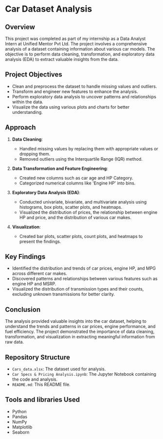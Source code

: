 # Car Dataset Analysis

## Overview

This project was completed as part of my internship as a Data Analyst Intern at Unified Mentor Pvt Ltd. The project involves a comprehensive analysis of a dataset containing information about various car models. The objective is to perform data cleaning, transformation, and exploratory data analysis (EDA) to extract valuable insights from the data.

## Project Objectives

- Clean and preprocess the dataset to handle missing values and outliers.
- Transform and engineer new features to enhance the analysis.
- Perform exploratory data analysis to uncover patterns and relationships within the data.
- Visualize the data using various plots and charts for better understanding.

## Approach

1. **Data Cleaning**:
   - Handled missing values by replacing them with appropriate values or dropping them.
   - Removed outliers using the Interquartile Range (IQR) method.

2. **Data Transformation and Feature Engineering**:
   - Created new columns such as car age and HP Category.
   - Categorized numerical columns like 'Engine HP' into bins.

3. **Exploratory Data Analysis (EDA)**:
   - Conducted univariate, bivariate, and multivariate analysis using histograms, box plots, scatter plots, and heatmaps.
   - Visualized the distribution of prices, the relationship between engine HP and price, and the distribution of various car makes.

4. **Visualization**:
   - Created bar plots, scatter plots, count plots, and heatmaps to present the findings.

## Key Findings

- Identified the distribution and trends of car prices, engine HP, and MPG across different car makes.
- Discovered patterns and relationships between various features such as engine HP and MSRP.
- Visualized the distribution of transmission types and their counts, excluding unknown transmissions for better clarity.

## Conclusion

The analysis provided valuable insights into the car dataset, helping to understand the trends and patterns in car prices, engine performance, and fuel efficiency. The project demonstrated the importance of data cleaning, transformation, and visualization in extracting meaningful information from raw data.

## Repository Structure

- `Cars_data.xlsx`: The dataset used for analysis.
- `Car Specs & Pricing Analysis.ipynb`: The Jupyter Notebook containing the code and analysis.
- `README.md`: This README file.

## Tools and libraries Used

- Python
- Pandas
- NumPy
- Matplotlib
- Seaborn


